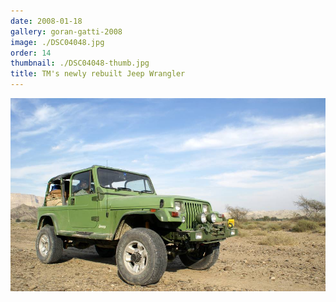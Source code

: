 ```yaml
---
date: 2008-01-18
gallery: goran-gatti-2008
image: ./DSC04048.jpg
order: 14
thumbnail: ./DSC04048-thumb.jpg
title: TM's newly rebuilt Jeep Wrangler
---
```


![TM's newly rebuilt Jeep Wrangler](./DSC04048.jpg)